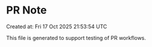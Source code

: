 # PR Note

Created at: Fri 17 Oct 2025 21:53:54 UTC

This file is generated to support testing of PR workflows.
